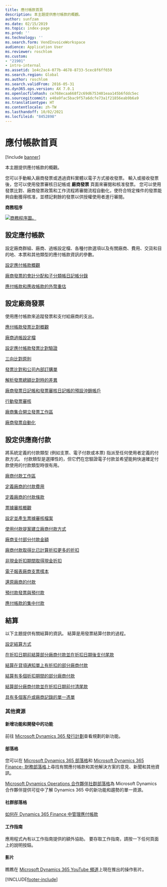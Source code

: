 ```yaml
---
title: 應付帳款首頁
description: 本主題提供應付帳款的概觀。
author: sunfzam
ms.date: 02/15/2019
ms.topic: index-page
ms.prod: ''
ms.technology: ''
ms.search.form: VendInvoiceWorkspace
audience: Application User
ms.reviewer: roschlom
ms.custom:
- "21901"
- intro-internal
ms.assetid: 1e4c2ac4-077b-4678-8733-5cec8f6ff659
ms.search.region: Global
ms.author: roschlom
ms.search.validFrom: 2016-05-31
ms.dyn365.ops.version: AX 7.0.1
ms.openlocfilehash: ce768ecaa668f2c69d6753401eaa145b6fddc5ec
ms.sourcegitcommit: e40a9fac5bac9f57a6dcfe73a1f21856eab9b6a9
ms.translationtype: HT
ms.contentlocale: zh-TW
ms.lasthandoff: 10/02/2021
ms.locfileid: "8452898"
---
```

# <a name="accounts-payable-home-page"></a>應付帳款首頁

[!include [banner](../includes/banner.md)]

本主題提供應付帳款的概觀。 

您可以手動輸入廠商發票或透過資料實體以電子方式接收發票。 輸入或接收發票後，您可以使用發票審核日記帳或 **廠商發票** 頁面來審閱和核准發票。 您可以使用發票比對、廠商發票政策和工作流程將審閱流程自動化，使符合特定條件的發票能夠自動獲得核准，並標記剩餘的發票以供授權使用者進行審閱。

**商務程序**

[![商務程序圖。](./media/AP-process.PNG)](./media/AP-process.PNG)

## <a name="set-up-accounts-payable"></a>設定應付帳款

設定廠商群組、廠商、過帳設定檔、各種付款選項以及有關廠商、費用、交貨和目的地、本票和其他類型的應付帳款資訊的參數。 

[設定應付帳款概觀](accounts-payable-overview.md)

[廠商發票的會計分配和子分類帳日記帳分錄](accounting-distributions-subledger-journal-entries-vendor-invoices.md) 

[應付帳款和應收帳款的外幣重估](../cash-bank-management/foreign-currency-revaluation-accounts-payable-accounts-receivable.md)

## <a name="configure-vendor-invoices"></a>設定廠商發票

使用應付帳款來追蹤發票和支付給廠商的支出。

[應付帳款發票比對概觀](accounts-payable-invoice-matching.md)

[廠商過帳設定檔](vendor-posting-profiles.md)

[設定應付帳款發票比對驗證](tasks/set-up-accounts-payable-invoice-matching-validation.md)

[三向比對原則](three-way-matching-policies.md)

[發票比對和公司內部訂購單](invoice-matching-intercompany-purchase-orders.md)

[解析發票總額比對時的差異](resolve-invoice-totals-invoice-matching-discrepancies.md)

[廠商發票日記帳和發票審核日記帳的預設沖銷帳戶](default-offset-accounts-vendor-invoice-journals.md)

[行動發票審核](mobile-invoice-approvals.md)

[廠商集合開立發票工作區](vendor-portal-invoicing-workspace.md)

[廠商發票自動化](vendor-invoice-automation.md)

## <a name="configure-vendor-payments"></a>設定供應商付款 

將系統定義的付款類型 (例如支票、電子付款或本票) 指派至任何使用者定義的付款方式。 付款類型是選擇性的，但它們在您驗證電子付款並希望能夠快速確定付款使用的付款類型時很有用。 

[廠商付款工作區](vendor-payments-workspace.md)

[定義廠商的付款費用](tasks/define-vendor-payment-fees.md)

[定義廠商的付款條款](tasks/define-vendor-payment-terms.md)

[票據審核概觀](positive-pay-overview.md)

[設定並產生票據審核檔案](set-up-generate-positive-pay-files.md)

[使用付款提案建立廠商付款方式](create-vendor-payments-payment-proposal.md)

[廠商支付部分付款金額](vendor-payments-partial-amount.md)

[廠商付款取得比已計算折扣更多的折扣](take-discount-more-calculated-discount-vendor-payment.md)

[非現金折扣期間取得現金折扣](take-cash-discount-outside-cash-discount-timeframe.md)

[電子報表廠商支票樣本](electronic-reporting-sample-vendor-checks.md)

[還原廠商的付款](reverse-vendor-payment.md)

[預付款發票與預付款](prepayments-invoices-vs-prepayments.md)

[應付帳款的集中付款](centralized-payments-accounts-payable.md)

## <a name="settlements"></a>結算

以下主題提供有關結算的資訊。 結算是用發票結算付款的過程。 

[設定結算方式](../cash-bank-management/configure-settlement.md)

[在折扣日期前結算部分廠商付款並在折扣日期後支付尾款](settle-partial-vendor-payment-before-discount-or-final-payment-after.md)

[結算在貸項通知單上有折扣的部分廠商付款](settle-partial-vendor-payment-discounts-vendor-credit-notes.md)

[結算有多個折扣期間的部分廠商付款](settle-partial-vendor-payment-multiple-discount-periods.md)

[結算部分廠商付款並在折扣日期前付清尾款](settle-partial-vendor-payment-or-final-payment-before-discount.md)

[具有多個客戶或廠商記錄的單一憑單](single-voucher-multiple-customer-vendor-records.md)



### <a name="additional-resources"></a>其他資源

#### <a name="whats-new-and-in-development"></a>新增功能和開發中的功能

前往 [Microsoft Dynamics 365 發行計劃](/dynamics365/release-plans/)查看規劃的新功能。 

#### <a name="blogs"></a>部落格

您可以在 [Microsoft Dynamics 365 部落格](https://community.dynamics.com/b/msftdynamicsblog?c=Enterprise)和 [Microsoft Dynamics 365 Finance- 財務部落格](https://community.dynamics.com/365/financeandoperations/b/financials)上尋找有關應付帳款和其他解決方案的意見、新聞和其他資訊。

[Microsoft Dynamics Operations 合作夥伴社群部落格](https://community.dynamics.com/partner/b/operationspartnercommunityblog)為 Microsoft Dynamics 合作夥伴提供可從中了解 Dynamics 365 中的新功能和趨勢的單一資源。

#### <a name="community-blogs"></a>社群部落格

[如何在 Dynamics 365 Finance 中管理應付帳款](https://financefunction.tech/2019/02/15/how-to-manage-payables-in-dynamics-365-for-finance-and-operations)

#### <a name="task-guides"></a>工作指南
應用程式內有以工作指南提供的額外協助。 要存取工作指南，請按一下任何頁面上的說明按鈕。

#### <a name="videos"></a>影片

瞧瞧在 [Microsoft Dynamics 365 YouTube 頻道](https://www.youtube.com/channel/UCJGCg4rB3QSs8y_1FquelBQ)上現在推出的操作影片。






[!INCLUDE[footer-include](../../includes/footer-banner.md)]
